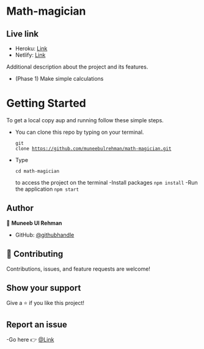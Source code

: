 # Math-magician

## Live link
- Heroku:  [Link](https://mymathmagician.herokuapp.com/calculator)
- Netlify: [Link](https://mymath-magician.netlify.app/)

Additional description about the project and its features.
- (Phase 1) Make simple calculations

# Getting Started

To get a local copy aup and running follow these simple steps.
- You can clone this repo by typing on your terminal.<pre><code>git clone https://github.com/muneebulrehman/math-magician.git</code></pre>
- Type <pre><code>cd math-magician</code></pre> to access the project on the terminal
-Install packages
<code>npm install</code>
-Run the application
<code>npm start</code>

## Author

👤 **Muneeb Ul Rehman**

- GitHub: [@githubhandle](https://github.com/muneebulrehman)

## 🤝 Contributing

Contributions, issues, and feature requests are welcome!

## Show your support

Give a ⭐️ if you like this project!

## Report an issue

-Go here 👉 [@Link](https://github.com/muneebulrehman/math-magician/issues)
